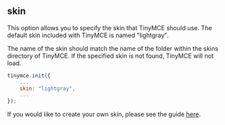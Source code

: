 ## skin

This option allows you to specify the skin that TinyMCE should use. The default skin included with TinyMCE is named "lightgray".

The name of the skin should match the name of the folder within the skins directory of TinyMCE. If the specified skin is not found, TinyMCE will not load.

```js
tinymce.init({
    ...
    skin: "lightgray",
    ...
});
```

If you would like to create your own skin, please see the guide [here](/advanced-development-topics/creating-a-skin/).
